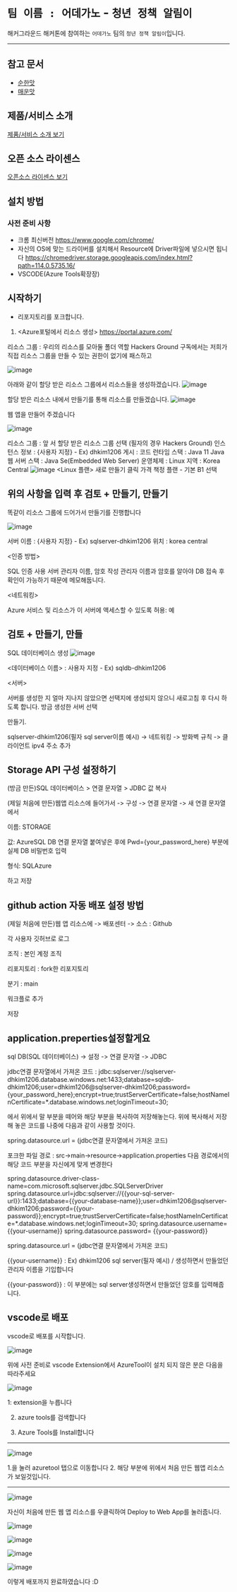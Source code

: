 # `팀 이름 : 어데가노` - `청년 정책 알림이`
  

해커그라운드 해커톤에 참여하는 `어데가노` 팀의 `청년 정책 알림이`입니다.





----------------------------------------------------------------------------------------------------------------------
## 참고 문서
- [순한맛](./REFERENCES_BASIC.md)
- [매운맛](./REFERENCES_ADVANCED.md)

## 제품/서비스 소개

<!-- 아래 링크는 지우지 마세요 -->
[제품/서비스 소개 보기](TOPIC.md)
<!-- 위 링크는 지우지 마세요 -->

## 오픈 소스 라이센스

<!-- 아래 링크는 지우지 마세요 -->
[오픈소스 라이센스 보기](./LICENSE)
<!-- 위 링크는 지우지 마세요 -->

## 설치 방법



### 사전 준비 사항

- 크롬 최신버전 https://www.google.com/chrome/
- 자신의 OS에 맞는 드라이버를 설치해서 Resource에 Driver파일에 넣으시면 됩니다 https://chromedriver.storage.googleapis.com/index.html?path=114.0.5735.16/
- VSCODE(Azure Tools확장장)

## 시작하기
- 리포지토리를 포크합니다.


1. <Azure포털에서 리소스 생성> https://portal.azure.com/
   
  리소스 그룹 : 우리의 리소스를 모아둘 폴더 역할
Hackers Ground 구독에서는 저희가 직접 리소스 그룹을 만들 수 있는 권한이 없기에 패스하고

![image](https://github.com/hackersground-kr/httpsgithubcomjchyngHackerGround/assets/69470424/1ea48e1c-9d28-4d30-be93-310de43dd422)


아래와 같이 할당 받은 리소스 그룹에서 리소스들을 생성하겠습니다.
![image](https://github.com/hackersground-kr/httpsgithubcomjchyngHackerGround/assets/69470424/ba8e7832-494c-4ce0-887b-4e35d06a26d6)


할당 받은 리소스 내에서 만들기를 통해 리소스를 만들겠습니다.
![image](https://github.com/hackersground-kr/httpsgithubcomjchyngHackerGround/assets/69470424/accdd596-dcf1-44ad-b8df-4dbe9c4d27a7)



웹 앱을 만들어 주겠습니다

![image](https://github.com/hackersground-kr/httpsgithubcomjchyngHackerGround/assets/69470424/ef038d43-c2dc-4d72-bfe0-804693404817)

리소스 그룹 : 앞 서 할당 받은 리소스 그룹 선택 (필자의 경우 Hackers Ground)
인스턴스 정보 : {사용자 지정} - Ex) dhkim1206
게시 : 코드
런타임 스택 : Java 11
Java 웹 서버 스택 : Java Se(Embedded Web Server)
운영체제 : Linux
지역 : Korea Central
![image](https://github.com/hackersground-kr/httpsgithubcomjchyngHackerGround/assets/69470424/356680d7-a263-464d-bc2f-5114c4106483)
<Linux 플랜>
새로 만들기 클릭
가격 책정 플랜 - 기본 B1 선택

위의 사항을 입력 후 검토 + 만들기, 만들기
----------------------------------------------------------------------------------------------------------------------
똑같이 리소스 그룹에 드어가서 만들기를 진행합니다


![image](https://github.com/hackersground-kr/httpsgithubcomjchyngHackerGround/assets/69470424/b568c767-9385-44a5-a8d8-64b4cca37a43)

서버 이름 : {사용자 지정} - Ex) sqlserver-dhkim1206
위치 : korea central


<인증 방법>

SQL 인증 사용
서버 관리자 이름, 암호 작성
관리자 이름과 암호를 알아야 DB 접속 후 확인이 가능하기 때문에 메모해둡니다.

<네트워킹>

Azure 서비스 및 리소스가 이 서버에 액세스할 수 있도록 허용: 예

검토 + 만들기, 만들
----------------------------------------------------------------------------------------------------------------------

SQL 데이터베이스 생성
![image](https://github.com/hackersground-kr/httpsgithubcomjchyngHackerGround/assets/69470424/3a5add86-2a26-4130-82f7-73b9ff0c8513)

<데이터베이스 이름> : 사용자 지정 - Ex) sqldb-dhkim1206

<서버>

서버를 생성한 지 얼마 지나지 않았으면 선택지에 생성되지 않으니 새로고침 후 다시 하도록 합니다.
방금 생성한 서버 선택

만들기.

sqlserver-dhkim1206(필자 sql server이름 예시) -> 네트워킹 -> 방화벽 규칙 -> 클라이언트 ipv4 주소 추가


Storage API 구성 설정하기
----------------------------------------------------------------------------------------------------------------------

(방금 만든)SQL 데이터베이스 > 연결 문자열 > JDBC 값 복사

(제일 처음에 만든)웹앱 리소스에 들어가서 -> 구성 -> 연결 문자열 -> 새 연결 문자열에서

이름: STORAGE

값: AzureSQL DB 연결 문자열 붙여넣은 후에 Pwd={your_password_here} 부분에 실제 DB 비밀번호 입력

형식: SQLAzure

하고 저장

github action 자동 배포 설정 방법
----------------------------------------------------------------------------------------------------------------------
(제일 처음에 만든)웹 앱 리소스에 -> 배포센터 -> 소스 : Github

각 사용자 깃허브로 로그

조직 : 본인 계정 조직

리포지토리 : fork한 리포지토리 

분기 : main

워크플로 추가

저장 


application.preperties설정할게요
----------------------------------------------------------------------------------------------------------------------

sql DB(SQL 데이터베이스) -> 설정 -> 연결 문자열 -> JDBC
  
jdbc연결 문자열에서 가져온 코드 : jdbc:sqlserver://sqlserver-dhkim1206.database.windows.net:1433;database=sqldb-dhkim1206;user=dhkim1206@sqlserver-dhkim1206;password={your_password_here};encrypt=true;trustServerCertificate=false;hostNameInCertificate=*.database.windows.net;loginTimeout=30;

에서 위에서 말 부분을 떼어와 해당 부분을 복사하여 저장해놓는다.
위에 복사해서 저장해 놓은 코드를 나중에 다음과 같이 사용할 것이다.


spring.datasource.url = (jdbc연결 문자열에서 가져온 코드)


포크한 파일 경로 : src->main->resource->application.properties 
다음 경로에서의 해당 코드 부분을 자신에게 맞게 변경한다



spring.datasource.driver-class-name=com.microsoft.sqlserver.jdbc.SQLServerDriver
spring.datasource.url=jdbc:sqlserver://{{your-sql-server-url}}:1433;database={{your-database-name}};user=dhkim1206@sqlserver-dhkim1206;password={{your-password}};encrypt=true;trustServerCertificate=false;hostNameInCertificate=*.database.windows.net;loginTimeout=30;
spring.datasource.username= {{your-username}}
spring.datasource.password= {{your-password}}


spring.datasource.url = (jdbc연결 문자열에서 가져온 코드)

 {{your-username}} : Ex) dhkim1206 sql server(필자 예시) / 생성하면서 만들었던 관리자 이름을 기입합니다 
 
 {{your-password}} : 이 부분에는 sql server생성하면서 만들었던 암호를 입력해줍니다.

vscode로 배포
----------------------------------------------------------------------------------------------------------------------------

vscode로 배포를 시작합니다.

![image](https://github.com/hackersground-kr/httpsgithubcomjchyngHackerGround/assets/69470424/f26112f1-f72f-4c7f-ab9c-a0b762688c06)

위에 사전 준비로 vscode Extension에서 AzureTool이 설치 되지 않은 분은 다음을 따라주세요 

![image](https://github.com/hackersground-kr/httpsgithubcomjchyngHackerGround/assets/69470424/cad111ef-e6ab-40f8-8a0b-363032fdca82)

1: extension을 누릅니다

2. azure tools를 검색합니다

3. Azure Tools를 Install합니다

-----------------------------------------------------------
![image](https://github.com/hackersground-kr/httpsgithubcomjchyngHackerGround/assets/69470424/8e291d8a-a851-4ac2-b3e3-fe80a7b62318)

1.을 눌러 azuretool 탭으로 이동합니다
2. 해당 부분에 위에서 처음 만든 웹앱 리소스가 보일것입니다.

-------------------------------------------------------------------


![image](https://github.com/hackersground-kr/httpsgithubcomjchyngHackerGround/assets/69470424/5225e954-93d0-413c-88da-8dd8e65300e7)

자신이 처음에 만든 웹 앱 리소스를 우클릭하여 Deploy to Web App를 눌러줍니다.


![image](https://github.com/hackersground-kr/httpsgithubcomjchyngHackerGround/assets/69470424/3f24d658-0e95-4578-a1ec-5ac788e05788)


![image](https://github.com/hackersground-kr/httpsgithubcomjchyngHackerGround/assets/69470424/dc5b9ab5-ae88-4e94-8748-f9ec81549d93)



![image](https://github.com/hackersground-kr/httpsgithubcomjchyngHackerGround/assets/69470424/c8fa3879-bd29-4a7a-b0b9-a69a78485251)


![image](https://github.com/hackersground-kr/httpsgithubcomjchyngHackerGround/assets/69470424/adf6f04c-029a-4968-a034-54796a53c7fa)

이렇게 배포까지 완료하였습니다 :D


